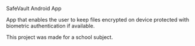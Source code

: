 SafeVault Android App

App that enables the user to keep files encrypted on device protected with biometric authentication if available.

This project was made for a school subject.
